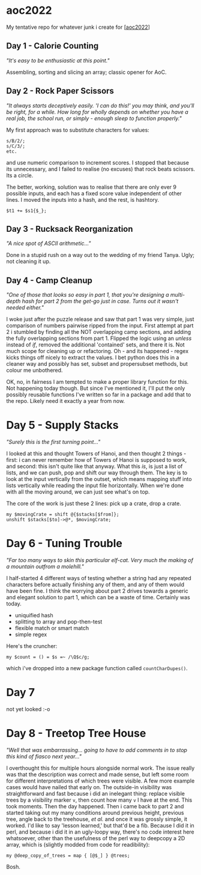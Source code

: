 # aoc2022
My tentative repo for whatever junk i create for [[aoc2022](https://adventofcode.com)]

## Day 1 - Calorie Counting
_"It's easy to be enthusiastic at this point."_

Assembling, sorting and slicing an array; classic opener for AoC.

## Day 2 - Rock Paper Scissors
_"It always starts deceptively easily. 'I can do this!' you may think, and you'll be right, for a while. How long for wholly depends on whether you have a real job, the school run, or simply - enough sleep to function properly."_

My first approach was to substitute characters for values:
```s/A/1/;
s/B/2/;
s/C/3/;
etc.
```
and use numeric comparison to increment scores. I stopped that because its unnecessary, and I failed to realise (no excuses) that rock beats scissors. Its a circle.

The better, working, solution was to realise that there are only ever 9 possible inputs, and each has a fixed score value independent of other lines. I moved the inputs into a hash, and the rest, is hashtory.
```
$t1 += $s1{$_};
```

## Day 3 - Rucksack Reorganization
_"A nice spot of ASCII arithmetic..."_

Done in a stupid rush on a way out to the wedding of my friend Tanya. Ugly; not cleaning it up.

## Day 4 - Camp Cleanup
_"One of those that looks so easy in part 1, that you're designing a multi-depth hash
for part 2 from the get-go just in case. Turns out it wasn't needed either."_

I woke just after the puzzle release and saw that part 1 was very simple, just comparison of numbers pairwise ripped from the input. First attempt at part 2 i stumbled by finding all the NOT overlapping camp sections, and adding the fully overlapping sections from part 1. Flipped the logic using an _unless_ instead of _if_, removed the additional 'contained' sets, and there it is. Not much scope for cleaning up or refactoring.
Oh - and its happened - regex kicks things off nicely to extract the values. I bet python does this in a cleaner way and possibly has set, subset and propersubset methods, but colour me unbothered. 

OK, no, in fairness I am tempted to make a proper library function for this. Not happening today though. But since I've mentioned it, I'll put the only possibly reusable functions I've written so far in a package and add that to the repo. Likely need it exactly a year from now.

# Day 5 - Supply Stacks
_"Surely this is the first turning point..."_

I looked at this and thought Towers of Hanoi, and then thought 2 things - first: i can never remember how of Towers of Hanoi is supposed to work, and second: this isn't quite like that anyway. What this _is_, is just a list of lists, and we can push, pop and shift our way through them. The key is to look at the input vertically from the outset, which means mapping stuff into lists vertically while reading the input file horizontally. When we're done with all the moving around, we can just see what's on top.

The core of the work is just these 2 lines: pick up a crate, drop a crate.

```
my $movingCrate = shift @{$stacks[$from]};
unshift $stacks[$to]->@*, $movingCrate;
```		

# Day 6 - Tuning Trouble

_"Far too many ways to skin this particular elf-cat. Very much the
making of a mountain outfrom a molehill."_

I half-started 4 different ways of testing whether a string had any repeated characters before actually finishing any of them, and any of them would have been fine. I think the worrying about part 2 drives towards a generic and elegant solution to part 1, which can be a waste of time. Certainly was today.

- uniquified hash
- splitting to array and pop-then-test
- flexible match or smart match
- simple regex

Here's the cruncher:
```
my $count = () = $s =~ /\Q$c/g;
```
which i've dropped into a new package function called `countCharDupes()`.

# Day 7 

not yet looked :-o

# Day 8 - Treetop Tree House

_"Well that was embarrassing... going to have to add comments in to stop this kind of fiasco next year..."_

I overthought this for multiple hours alongside normal work. The issue really was
that the description was correct and made sense, but left some room for different
interpretations of which trees were visible. A few more example cases would have nailed that early on. 
The outside-in visibility was straightforward and fast because i did an inelegant thing: replace visible trees by a visibility marker `v`, then count how many `v` I have at the end. This took moments. Then the day happened.
Then i came back to part 2 and started taking out my many conditions around previous height, previous tree, angle back to the treehouse, _et al._ and once it was grossly simple, it worked. I'd like to say 'lesson learned,' but that'd be a fib.
Because I did it in perl, and because i did it in an ugly-loopy way, there's no code interest here whatsoever, other than the usefulness of the perl way to deepcopy a 2D array, which is (slightly modded from code for readibility):

```
my @deep_copy_of_trees = map { [@$_] } @trees;
```
Bosh.

